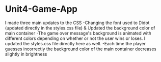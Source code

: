# Unit4-Game-App
I made three main updates to the CSS 
-Changing the font used to Didot (updated directly in the styles.css file) & Updated the background color of main container
-The game over message's background is animated with different colors depending on whether or not the user wins or loses. I updated the styles.css file directly here as well.
-Each time the player guesses incorrectly the background color of the main container decreases slightly in brightness